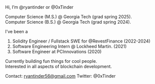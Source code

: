 Hi, I’m @ryantinder or @0xTinder

Computer Science (M.S.) @ Georgia Tech (grad spring 2025).  
Computer Science (B.S.) @ Georgia Tech (grad spring 2024).  
  
I've been a
1. Solidity Engineer / Fullstack SWE for @RevestFinance (2022-2024)
2. Software Engineering Intern @ Lockheed Martin. (2021)
3. Software Engineer at PCInnovations (2020)

Currently building fun things for cool people.  
Interested in all aspects of blockchain development.  

Contact: ryantinder56@gmail.com
Twitter: @0xTinder
